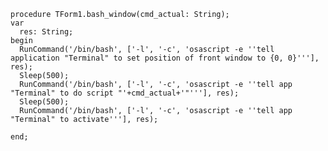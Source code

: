     procedure TForm1.bash_window(cmd_actual: String);
    var
      res: String;
    begin
      RunCommand('/bin/bash', ['-l', '-c', 'osascript -e ''tell application "Terminal" to set position of front window to {0, 0}'''], res);
      Sleep(500);
      RunCommand('/bin/bash', ['-l', '-c', 'osascript -e ''tell app "Terminal" to do script "'+cmd_actual+'"'''], res);
      Sleep(500);
      RunCommand('/bin/bash', ['-l', '-c', 'osascript -e ''tell app "Terminal" to activate'''], res);
    
    end;
    